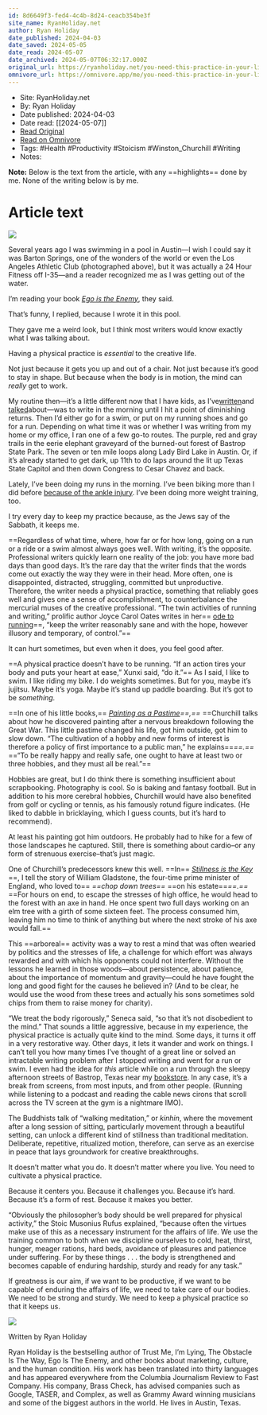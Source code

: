 ```yaml
---
id: 8d6649f3-fed4-4c4b-8d24-ceacb354be3f
site_name: RyanHoliday.net
author: Ryan Holiday
date_published: 2024-04-03
date_saved: 2024-05-05
date_read: 2024-05-07
date_archived: 2024-05-07T06:32:17.000Z
original_url: https://ryanholiday.net/you-need-this-practice-in-your-life/
omnivore_url: https://omnivore.app/me/you-need-this-practice-in-your-life-ryan-holiday-net-18f49590284
---
```


 - Site: RyanHoliday.net
 - By: Ryan Holiday
 - Date published: 2024-04-03
 - Date read: [[2024-05-07]]
 - [Read Original](https://ryanholiday.net/you-need-this-practice-in-your-life/)
 - [Read on Omnivore](https://omnivore.app/me/you-need-this-practice-in-your-life-ryan-holiday-net-18f49590284)
 - Tags:  #Health  #Productivity  #Stoicism  #Winston_Churchill  #Writing 
 - Notes: 

**Note:** Below is the text from the article, with any ==highlights== done by me. None of the writing below is by me.

# Article text
![](https://proxy-prod.omnivore-image-cache.app/800x533,sEGHTXEzFvTGiXsCbn_ThEhqXSOk1YvDN2iDumEWLmd0/https://10925d.p3cdn1.secureserver.net/wp-content/uploads/2024/04/rh-pool-1024x682.jpeg)

Several years ago I was swimming in a pool in Austin—I wish I could say it was Barton Springs, one of the wonders of the world or even the Los Angeles Athletic Club (photographed above), but it was actually a 24 Hour Fitness off I-35—and a reader recognized me as I was getting out of the water.

I’m reading your book [​_Ego is the Enemy_​](https://www.thepaintedporch.com/products/ryan2?variant=40308577599642), they said.

That’s funny, I replied, because I wrote it in this pool.

They gave me a weird look, but I think most writers would know exactly what I was talking about.

Having a physical practice is _essential_ to the creative life.

Not just because it gets you up and out of a chair. Not just because it’s good to stay in shape. But because when the body is in motion, the mind can _really_ get to work.

My routine then—it’s a little different now that I have kids, as I’ve [​written​](https://ryanholiday.net/how-your-daily-routine-can-turn-into-your-biggest-enemy/) and [​talked​](https://youtu.be/-VI7EyziPa4?feature=shared) about—was to write in the morning until I hit a point of diminishing returns. Then I’d either go for a swim, or put on my running shoes and go for a run. Depending on what time it was or whether I was writing from my home or my office, I ran one of a few go-to routes. The purple, red and gray trails in the eerie elephant graveyard of the burned-out forest of Bastrop State Park. The seven or ten mile loops along Lady Bird Lake in Austin. Or, if it’s already started to get dark, up 11th to do laps around the lit up Texas State Capitol and then down Congress to Cesar Chavez and back.

Lately, I’ve been doing my runs in the morning. I’ve been biking more than I did before [​because of the ankle injury​](https://ryanholiday.net/the-indiscipline-of-overwork/). I’ve been doing more weight training, too.

I try every day to keep my practice because, as the Jews say of the Sabbath, it keeps me.

==Regardless of what time, where, how far or for how long, going on a run or a ride or a swim almost always goes well. With writing, it’s the opposite. Professional writers quickly learn one reality of the job: you have more bad days than good days. It’s the rare day that the writer finds that the words come out exactly the way they were in their head. More often, one is disappointed, distracted, struggling, committed but unproductive. Therefore, the writer needs a physical practice, something that reliably goes well and gives one a sense of accomplishment, to counterbalance the mercurial muses of the creative professional. “The twin activities of running and writing,” prolific author Joyce Carol Oates writes in her== [​ode to running​](https://archive.nytimes.com/www.nytimes.com/library/books/071999oates-writing.html)==, “keep the writer reasonably sane and with the hope, however illusory and temporary, of control.”==

It can hurt sometimes, but even when it does, you feel good after.

==A physical practice doesn’t have to be running. “If an action tires your body and puts your heart at ease,” Xunxi said, “do it.”== As I said, I like to swim. I like riding my bike. I do weights sometimes. But for you, maybe it’s jujitsu. Maybe it’s yoga. Maybe it’s stand up paddle boarding. But it’s got to be _something._

==In one of his little books,== [​_Painting as a Pastime_​](https://geni.us/Go4c2t)_==,==_ ==Churchill talks about how he discovered painting after a nervous breakdown following the Great War. This little pastime changed his life, got him outside, got him to slow down. “The cultivation of a hobby and new forms of interest is therefore a policy of first importance to a public man,” he explains==_==.==_ ==“To be really happy and really safe, one ought to have at least two or three hobbies, and they must all be real.”==

Hobbies are great, but I do think there is something insufficient about scrapbooking. Photography is cool. So is baking and fantasy football. But in addition to his more cerebral hobbies, Churchill would have also benefited from golf or cycling or tennis, as his famously rotund figure indicates. (He liked to dabble in bricklaying, which I guess counts, but it’s hard to recommend).

At least his painting got him outdoors. He probably had to hike for a few of those landscapes he captured. Still, there is something about cardio–or any form of strenuous exercise–that’s just magic.

One of Churchill’s predecessors knew this well. ==In== [​_Stillness is the Key_​](https://www.thepaintedporch.com/products/ryan3)==, I tell the story of William Gladstone, the four-time prime minister of England, who loved to== _==chop down trees==_ ==on his estate==_==.==_ ==For hours on end, to escape the stresses of high office, he would head to the forest with an axe in hand. He once spent two full days working on an elm tree with a girth of some sixteen feet. The process consumed him, leaving him no time to think of anything but where the next stroke of his axe would fall.==

This ==arboreal== activity was a way to rest a mind that was often wearied by politics and the stresses of life, a challenge for which effort was always rewarded and with which his opponents could not interfere. Without the lessons he learned in those woods—about persistence, about patience, about the importance of momentum and gravity—could he have fought the long and good fight for the causes he believed in? (And to be clear, he would use the wood from these trees and actually his sons sometimes sold chips from them to raise money for charity).

“We treat the body rigorously,” Seneca said, “so that it’s not disobedient to the mind.” That sounds a little aggressive, because in my experience, the physical practice is actually quite kind to the mind. Some days, it turns it off in a very restorative way. Other days, it lets it wander and work on things. I can’t tell you how many times I’ve thought of a great line or solved an intractable writing problem after I stopped writing and went for a run or swim. I even had the idea for _this_ article while on a run through the sleepy afternoon streets of Bastrop, Texas near my [​bookstore​](https://www.thepaintedporch.com/). In any case, it’s a break from screens, from most inputs, and from other people. (Running while listening to a podcast and reading the cable news cirons that scroll across the TV screen at the gym is a nightmare IMO).

The Buddhists talk of “walking meditation,” or _kinhin_, where the movement after a long session of sitting, particularly movement through a beautiful setting, can unlock a different kind of stillness than traditional meditation. Deliberate, repetitive, ritualized motion, therefore, can serve as an exercise in peace that lays groundwork for creative breakthroughs.

It doesn’t matter what you do. It doesn’t matter where you live. You need to cultivate a physical practice.

Because it centers you. Because it challenges you. Because it’s hard. Because it’s a form of rest. Because it makes you better.

“Obviously the philosopher’s body should be well prepared for physical activity,” the Stoic Musonius Rufus explained, “because often the virtues make use of this as a necessary instrument for the affairs of life. We use the training common to both when we discipline ourselves to cold, heat, thirst, hunger, meager rations, hard beds, avoidance of pleasures and patience under suffering. For by these things . . . the body is strengthened and becomes capable of enduring hardship, sturdy and ready for any task.”

If greatness is our aim, if we want to be productive, if we want to be capable of enduring the affairs of life, we need to take care of our bodies. We need to be strong and sturdy. We need to keep a physical practice so that it keeps us.

[![](https://proxy-prod.omnivore-image-cache.app/100x100,sgWGM5KmfoX1aRckvmfeeByE1uZa9U1fAxeRnpj2lBtU/https://secure.gravatar.com/avatar/e648f091e363c104a13b45322259e6ec?s=100&d=retro&r=g)](https://ryanholiday.net/author/ryanholiday/) 

 Written by Ryan Holiday 

Ryan Holiday is the bestselling author of Trust Me, I’m Lying, The Obstacle Is The Way, Ego Is The Enemy, and other books about marketing, culture, and the human condition. His work has been translated into thirty languages and has appeared everywhere from the Columbia Journalism Review to Fast Company. His company, Brass Check, has advised companies such as Google, TASER, and Complex, as well as Grammy Award winning musicians and some of the biggest authors in the world. He lives in Austin, Texas.
